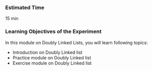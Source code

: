 ### Estimated Time

15 min


### Learning Objectives of the Experiment

In this module on Doubly Linked Lists, you will learn following topics:

   - Introduction on Doubly Linked list
   - Practice module on Doubly Linked list
   - Exercise module on Doubly Linked list

